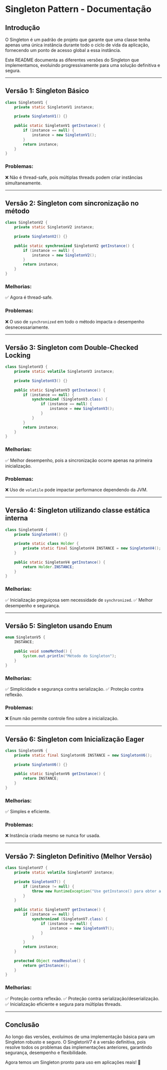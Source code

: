 # Singleton Pattern - Documentação

## Introdução
O Singleton é um padrão de projeto que garante que uma classe tenha apenas uma única instância durante todo o ciclo de vida da aplicação, fornecendo um ponto de acesso global a essa instância.

Este README documenta as diferentes versões do Singleton que implementamos, evoluindo progressivamente para uma solução definitiva e segura.

---

## Versão 1: Singleton Básico

```java
class SingletonV1 {
    private static SingletonV1 instance;
    
    private SingletonV1() {}
    
    public static SingletonV1 getInstance() {
        if (instance == null) {
            instance = new SingletonV1();
        }
        return instance;
    }
}
```

### Problemas:
❌ Não é thread-safe, pois múltiplas threads podem criar instâncias simultaneamente.

---

## Versão 2: Singleton com sincronização no método

```java
class SingletonV2 {
    private static SingletonV2 instance;
    
    private SingletonV2() {}
    
    public static synchronized SingletonV2 getInstance() {
        if (instance == null) {
            instance = new SingletonV2();
        }
        return instance;
    }
}
```

### Melhorias:
✅ Agora é thread-safe.

### Problemas:
❌ O uso de `synchronized` em todo o método impacta o desempenho desnecessariamente.

---

## Versão 3: Singleton com Double-Checked Locking

```java
class SingletonV3 {
    private static volatile SingletonV3 instance;
    
    private SingletonV3() {}
    
    public static SingletonV3 getInstance() {
        if (instance == null) {
            synchronized (SingletonV3.class) {
                if (instance == null) {
                    instance = new SingletonV3();
                }
            }
        }
        return instance;
    }
}
```

### Melhorias:
✅ Melhor desempenho, pois a sincronização ocorre apenas na primeira inicialização.

### Problemas:
❌ Uso de `volatile` pode impactar performance dependendo da JVM.

---

## Versão 4: Singleton utilizando classe estática interna

```java
class SingletonV4 {
    private SingletonV4() {}
    
    private static class Holder {
        private static final SingletonV4 INSTANCE = new SingletonV4();
    }
    
    public static SingletonV4 getInstance() {
        return Holder.INSTANCE;
    }
}
```

### Melhorias:
✅ Inicialização preguiçosa sem necessidade de `synchronized`.
✅ Melhor desempenho e segurança.

---

## Versão 5: Singleton usando Enum

```java
enum SingletonV5 {
    INSTANCE;
    
    public void someMethod() {
        System.out.println("Método do Singleton");
    }
}
```

### Melhorias:
✅ Simplicidade e segurança contra serialização.
✅ Proteção contra reflexão.

### Problemas:
❌ Enum não permite controle fino sobre a inicialização.

---

## Versão 6: Singleton com Inicialização Eager

```java
class SingletonV6 {
    private static final SingletonV6 INSTANCE = new SingletonV6();
    
    private SingletonV6() {}
    
    public static SingletonV6 getInstance() {
        return INSTANCE;
    }
}
```

### Melhorias:
✅ Simples e eficiente.

### Problemas:
❌ Instância criada mesmo se nunca for usada.

---

## Versão 7: Singleton Definitivo (Melhor Versão)

```java
class SingletonV7 {
    private static volatile SingletonV7 instance;
    
    private SingletonV7() {
        if (instance != null) {
            throw new RuntimeException("Use getInstance() para obter a instância!");
        }
    }
    
    public static SingletonV7 getInstance() {
        if (instance == null) {
            synchronized (SingletonV7.class) {
                if (instance == null) {
                    instance = new SingletonV7();
                }
            }
        }
        return instance;
    }
    
    protected Object readResolve() {
        return getInstance();
    }
}
```

### Melhorias:
✅ Proteção contra reflexão.
✅ Proteção contra serialização/deserialização.
✅ Inicialização eficiente e segura para múltiplas threads.

---

## Conclusão

Ao longo das versões, evoluímos de uma implementação básica para um Singleton robusto e seguro. O SingletonV7 é a versão definitiva, pois resolve todos os problemas das implementações anteriores, garantindo segurança, desempenho e flexibilidade.

Agora temos um Singleton pronto para uso em aplicações reais! 🚀

